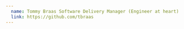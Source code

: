 ```yaml
---
  name: Tommy Braas Software Delivery Manager (Engineer at heart)
  link: https://github.com/tbraas
---
```

